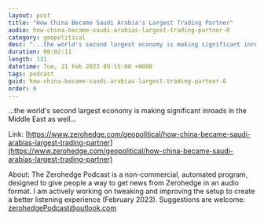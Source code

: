 ```yaml
---
layout: post
title: "How China Became Saudi Arabia's Largest Trading Partner"
audio: how-china-became-saudi-arabias-largest-trading-partner-0
category: geopolitical
desc: "...the world's second largest economy is making significant inroads in the Middle East as well..."
duration: 00:02:11
length: 131
datetime: Tue, 21 Feb 2023 09:15:00 +0000
tags: podcast
guid: how-china-became-saudi-arabias-largest-trading-partner-0
order: 0
---
```

...the world's second largest economy is making significant inroads in the Middle East as well...

Link: [https://www.zerohedge.com/geopolitical/how-china-became-saudi-arabias-largest-trading-partner](https://www.zerohedge.com/geopolitical/how-china-became-saudi-arabias-largest-trading-partner)

About: The Zerohedge Podcast is a non-commercial, automated program, designed to give people a way to get news from Zerohedge in an audio format.  I am actively working on tweaking and improving the setup to create a better listening experience (February 2023).  Suggestions are welcome: [zerohedgePodcast@outlook.com](mailto:zerohedgePodcast@outlook.com)